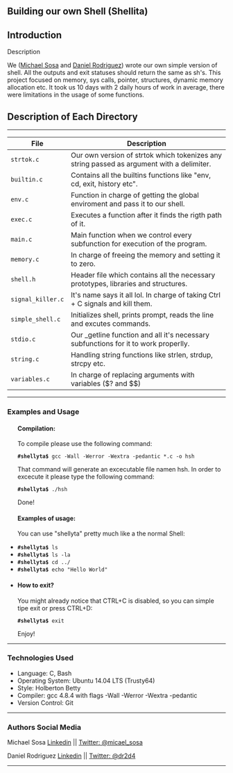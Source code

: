 <!DOCTYPE html>
<html lang="en">
	<body>
			<article>
				<h1>
					Building our own Shell (Shellita)
				</h1>
				<h2>
					Introduction
				</h2>
				<p>Description</p>
				<p>We (<a href="https://twitter.com/micael_sosa">Michael Sosa</a> and <a href="https://twitter.com/micael_sosa">Daniel Rodriguez</a>) wrote our own simple version of shell. All the outputs and exit statuses should return the same as sh's. This project focused on memory, sys calls, pointer, structures, dynamic memory allocation etc. It took us 10 days with 2 daily hours of work in average, there were limitations in the usage of some functions.</p>
				<h2>
					Description of Each Directory
				</h2>
				<hr>
				<table>
					<thead>
						<tr>
							<th>File</th>
							<th>Description</th>
						</tr>
					</thead>
					<tbody>
						<tr>
							<td><code>strtok.c</code></td>
							<td>Our own version of strtok which tokenizes any string passed as argument with a delimiter.</td>
						</tr>
						<tr>
							<td><code>builtin.c</code></td>
							<td>Contains all the builtins functions like "env, cd, exit, history etc".</td>
						</tr>
						<tr>
							<td><code>env.c</code></td>
							<td>Function in charge of getting the global enviroment and pass it to our shell.</td>
						</tr>
						<tr>
							<td><code>exec.c</code></td>
							<td>Executes a function after it finds the rigth path of it.</td>
						</tr>
						<tr>
							<td><code>main.c</code></td>
							<td>Main function when we control every subfunction for execution of the program.</td>
						</tr>
						<tr>
							<td><code>memory.c</code></td>
							<td>In charge of freeing the memory and setting it to zero.</td>
						</tr>
						<tr>
							<td><code>shell.h</code></td>
							<td>Header file which contains all the necessary prototypes, libraries and structures.</td>
						</tr>
						<tr>
							<td><code>signal_killer.c</code></td>
							<td>It's name says it all lol. In charge of taking Ctrl + C signals and kill them.</td>
						</tr>
						<tr>
							<td><code>simple_shell.c</code></td>
							<td>Initializes shell, prints prompt, reads the line and excutes commands.</td>
						</tr>
						<tr>
							<td><code>stdio.c</code></td>
							<td>Our _getline function and all it's necessary subfunctions for it to work properlly.</td>
						</tr>
						<tr>
							<td><code>string.c</code></td>
							<td>Handling string functions like strlen, strdup, strcpy etc.</td>
						</tr>
						<tr>
							<td><code>variables.c</code></td>
							<td>In charge of replacing arguments with variables ($? and $$)</td>
						</tr>
					</tbody>
				</table>
				<hr>
				<h3>
					Examples and Usage
				</h3>
				<ul>
					<h4>Compilation:</h4>
					<p>To compile please use the following command:</p>
					<code><strong>#shellyta$ </strong>gcc -Wall -Werror -Wextra -pedantic *.c -o hsh</code>
					<p>That command will generate an excecutable file namen hsh. In order to excecute it please type the following command:</p>
					<code><strong>#shellyta$ </strong>./hsh</code>
					<p>Done!</p>
					<h4>Examples of usage:</h4>
					<p>You can use "shellyta" pretty much like a the normal Shell:</p>
					<li><code><strong>#shellyta$ </strong>ls</code></li>
					<li><code><strong>#shellyta$ </strong>ls -la</code></li>
					<li><code><strong>#shellyta$ </strong>cd ../</code></li>
					<li><code><strong>#shellyta$ </strong>echo "Hello World"</code><li>
					<h4>How to exit?</h4>
					<p>You might already notice that CTRL+C is disabled, so you can simple tipe exit or press CTRL+D:</p>
					<code><strong>#shellyta$ </strong>exit</code>
					<p>Enjoy!</p>
				</ul>
				<hr>
				<h3>
					Technologies Used
				</h3>
				<ul>
					<li>Language: C, Bash</li>
					<li>Operating System: Ubuntu 14.04 LTS (Trusty64)</li>
					<li>Style: Holberton Betty</li>
					<li>Compiler: gcc 4.8.4 with flags -Wall -Werror -Wextra -pedantic</li>
					<li>Version Control: Git</li>
				</ul>
				<hr>
				<h3>
					Authors Social Media
				</h3>
				<p>Michael Sosa <a href="https://www.linkedin.com/in/michael-sosa/" rel="nofollow">Linkedin</a> || <a href="https://twitter.com/micael_sosa" rel="nofollow">Twitter: @micael_sosa</a></p>
				<p>Daniel Rodriguez <a href="https://www.linkedin.com/in/dr2d4/" rel="nofollow">Linkedin</a> || <a href="https://twitter.com/dr2d4" rel="nofollow">Twitter: @dr2d4</a></p>
				<hr>
			</article>
	</body>
</html>
